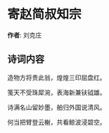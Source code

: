 # 寄赵简叔知宗

**作者**: 刘克庄

## 诗词内容

造物方将贵此翁，煌煌三印屈盘红。

笺天不受珠犀涴，表海新兼𫓧钺雄。

诗满名山留妙墨，舶归外国说清风。

何当把臂登云榭，共看鲸波浸碧空。

